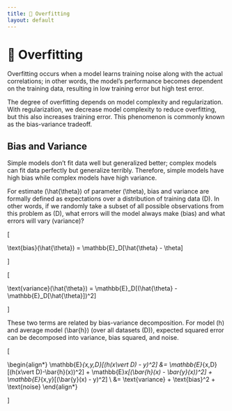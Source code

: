 ```yaml
---
title: 👕 Overfitting
layout: default
---
```


# 👕 Overfitting

Overfitting occurs when a model learns training noise along with the actual correlations; in other words, the model’s performance becomes dependent on the training data, resulting in low training error but high test error.

The degree of overfitting depends on model complexity and regularization. With regularization, we decrease model complexity to reduce overfitting, but this also increases training error. This phenomenon is commonly known as the bias-variance tradeoff.

## Bias and Variance
Simple models don’t fit data well but generalized better; complex models can fit data perfectly but generalize terribly. Therefore, simple models have high bias while complex models have high variance.

For estimate \(\hat{\theta}\) of parameter \(\theta\), bias and variance are formally defined as expectations over a distribution of training data \(D\). In other words, if we randomly take a subset of all possible observations from this problem as \(D\), what errors will the model always make (bias) and what errors will vary (variance)?

\[

 \text{bias}(\hat{\theta}) = \mathbb{E}_D[\hat{\theta} - \theta] 

\]

\[

 \text{variance}(\hat{\theta}) = \mathbb{E}_D[(\hat{\theta} - \mathbb{E}_D[\hat{\theta}])^2] 

\]

These two terms are related by bias-variance decomposition. For model \(h\) and average model \(\bar{h}\) (over all datasets \(D\)), expected squared error can be decomposed into variance, bias squared, and noise.

\[

 \begin{align*} \mathbb{E}_{x,y,D}[(h(x\vert D) - y)^2] &= \mathbb{E}_{x,D}[(h(x\vert D)-\bar{h}(x))^2] + \mathbb{E}_x[(\bar{h}(x) - \bar{y}(x))^2] + \mathbb{E}_{x,y}[(\bar{y}(x) - y)^2] \\ &=  \text{variance} + \text{bias}^2 + \text{noise} \end{align*}

\]
